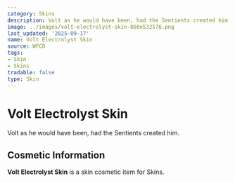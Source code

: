 ```yaml
---
category: Skins
description: Volt as he would have been, had the Sentients created him.
image: ../images/volt-electrolyst-skin-860e532576.png
last_updated: '2025-09-17'
name: Volt Electrolyst Skin
source: WFCD
tags:
- Skin
- Skins
tradable: false
type: Skin
---
```


# Volt Electrolyst Skin

Volt as he would have been, had the Sentients created him.

## Cosmetic Information

**Volt Electrolyst Skin** is a skin cosmetic item for Skins.

